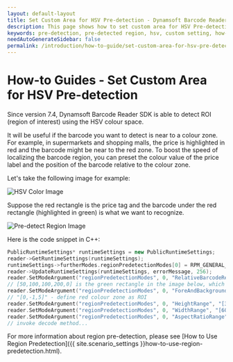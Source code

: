 ```yaml
---
layout: default-layout
title: Set Custom Area for HSV Pre-detection - Dynamsoft Barcode Reader How-to Guides
description: This page shows how to set custom area for HSV Pre-detection.
keywords: pre-detection, pre-detected region, hsv, custom setting, how-to guides
needAutoGenerateSidebar: false
permalink: /introduction/how-to-guide/set-custom-area-for-hsv-pre-detection.html
---
```



# How-to Guides - Set Custom Area for HSV Pre-detection 

Since version 7.4, Dynamsoft Barcode Reader SDK is able to detect ROI (region of interest) using the HSV colour space.    

It will be useful if the barcode you want to detect is near to a colour zone. For example, in supermarkets and shopping malls, the price is highlighted in red and the barcode might be near to the red zone. To boost the speed of localizing the barcode region, you can preset the colour value of the price label and the position of the barcode relative to the colour zone.    

Let's take the following image for example:     

![HSV Color Image][1]    

Suppose the red rectangle is the price tag and the barcode under the red rectangle (highlighted in green) is what we want to recognize.     


![Pre-detect Region Image][2]   

Here is the code snippet in C++:   


```cpp
PublicRuntimeSettings* runtimeSettings = new PublicRuntimeSettings;
reader->GetRuntimeSettings(runtimeSettings);
runtimeSettings->furtherModes.regionPredetectionModes[0] = RPM_GENERAL_HSV_CONTRAST;
reader->UpdateRuntimeSettings(runtimeSettings, errorMessage, 256);
reader.SetModeArgument("regionPredetectionModes", 0, "RelativeBarcodeRegions", "[50,100,100,200,0]", errorMessage, 256); 
// [50,100,100,200,0] is the green rectangle in the image below, which is the searching area for the barcode (relative to the colour zone). 
reader.SetModeArgument("regionPredetectionModes", 0, "ForeAndBackgroundColours", "[0,-1,5]", errorMessage, 256); 
// "[0,-1,5]" - define red colour zone as ROI
reader.SetModeArgument("regionPredetectionModes", 0, "HeightRange", "[300,400]", errorMessage, 256);
reader.SetModeArgument("regionPredetectionModes", 0, "WidthRange", "[600,700]", errorMessage, 256);
reader.SetModeArgument("regionPredetectionModes", 0, "AspectRatioRange", "[25,100]", errorMessage, 256);
// invoke decode method...
```  


For more information about region pre-detection, please see [How to Use Region Predetection]({{ site.scenario_settings }}how-to-use-region-predetection.html).    



[1]: assets/set-custom-area-for-hsv-pre-detection/hsv-predetection-sample.png

[2]: assets/set-custom-area-for-hsv-pre-detection/hsv-predetection-explanation.png



